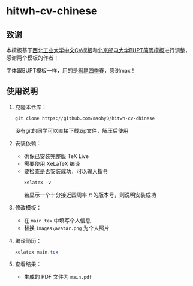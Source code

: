 # hitwh-cv-chinese

## 致谢
本模板基于[西北工业大学中文CV模板](https://www.overleaf.com/latex/templates/npu-cv/mncqzxhvfzrx)和[北京邮电大学BUPT简历模板](https://github.com/Yokumii/BUPT-CV-Template)进行调整，感谢两个模板的作者！

字体跟BUPT模板一样，用的是[狮尾四季春](https://github.com/max32002/swei-spring)，感谢max！

## 使用说明

1. 克隆本仓库：
   ```bash
   git clone https://github.com/maohy0/hitwh-cv-chinese
   ```
   没有git的同学可以直接下载zip文件，解压后使用

2. 安装依赖：
   - 确保已安装完整版 TeX Live
   - 需要使用 XeLaTeX 编译
   - 要检查是否安装成功，可以输入指令
     ```powershell
     xelatex -v
     ```
     若显示一个十分接近圆周率 $\pi$ 的版本号，则说明安装成功

3. 修改模板：
   - 在 `main.tex` 中填写个人信息
   - 替换 `images\avatar.png` 为个人照片

4. 编译简历：
   ```powershell
   xelatex main.tex
   ```

5. 查看结果：
   - 生成的 PDF 文件为 `main.pdf`
